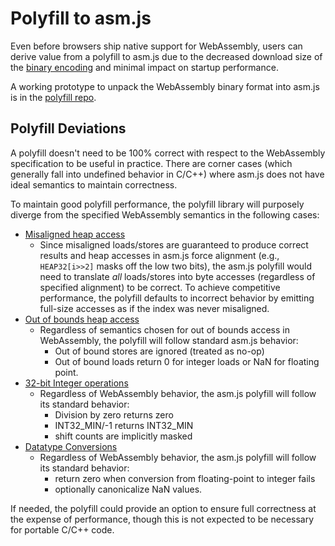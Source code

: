 # Polyfill to asm.js

Even before browsers ship native support for WebAssembly, users can derive
value from a polyfill to asm.js due to the decreased download size of the
[binary encoding](BinaryEncoding.md) and minimal impact on startup performance.

A working prototype to unpack the WebAssembly binary format into asm.js is in
the [polyfill repo](https://github.com/WebAssembly/polyfill).

## Polyfill Deviations

A polyfill doesn't need to be 100% correct with respect to the WebAssembly
specification to be useful in practice. There are corner cases (which
generally fall into undefined behavior in C/C++) where asm.js does not have
ideal semantics to maintain correctness.

To maintain good polyfill performance, the polyfill library will purposely
diverge from the specified WebAssembly semantics in the following cases:

* [Misaligned heap access](AstSemantics.md#alignment)
  * Since misaligned loads/stores are guaranteed to produce correct results and
    heap accesses in asm.js force alignment (e.g., `HEAP32[i>>2]` masks off the
    low two bits), the asm.js polyfill would need to translate *all*
    loads/stores into byte accesses (regardless of specified alignment) to be
    correct. To achieve competitive performance, the polyfill defaults
    to incorrect behavior by emitting full-size accesses as if the index was
    never misaligned.
* [Out of bounds heap access](AstSemantics.md#out-of-bounds)
  * Regardless of semantics chosen for out of bounds access in WebAssembly, the
    polyfill will follow standard asm.js behavior:
    * Out of bound stores are ignored (treated as no-op)
    * Out of bound loads return 0 for integer loads or NaN for floating point.
* [32-bit Integer operations](AstSemantics.md#32-bit-integer-operations)
  * Regardless of WebAssembly behavior, the asm.js polyfill will follow its
    standard behavior:
    * Division by zero returns zero
    * INT32_MIN/-1 returns INT32_MIN
    * shift counts are implicitly masked
* [Datatype Conversions](AstSemantics.md#datatype-conversions-truncations-reinterpretations-promotions-and-demotions)
  * Regardless of WebAssembly behavior, the asm.js polyfill will follow its
    standard behavior:
    * return zero when conversion from floating-point to integer fails
    * optionally canonicalize NaN values.

If needed, the polyfill could provide an option to ensure full correctness
at the expense of performance, though this is not expected to be necessary
for portable C/C++ code.
